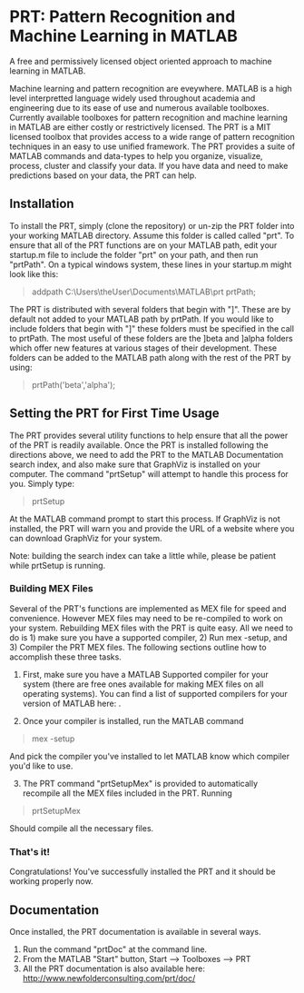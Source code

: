 PRT: Pattern Recognition and Machine Learning in MATLAB
=========

A free and permissively licensed object oriented approach to machine learning in MATLAB.

Machine learning and pattern recognition are eveywhere. MATLAB is a high level interpretted language widely used throughout academia and engineering due to its ease of use and numerous available toolboxes. Currently available toolboxes for pattern recognition and machine learning in MATLAB are either costly or restrictively licensed. The PRT is a MIT licensed toolbox that provides access to a wide range of pattern recognition techniques in an easy to use unified framework. The PRT provides a suite of MATLAB commands and data-types to help you organize, visualize, process, cluster and classify your data. If you have data and need to make predictions based on your data, the PRT can help.

Installation
------------

To install the PRT, simply (clone the repository) or un-zip the PRT folder into your working MATLAB directory. Assume this folder is called called "prt". To ensure that all of the PRT functions are on your MATLAB path, edit your startup.m file to include the folder "prt" on your path, and then run "prtPath". On a typical windows system, these lines in your startup.m might look like this:

> addpath C:\Users\theUser\Documents\MATLAB\prt
> prtPath;

The PRT is distributed with several folders that begin with "]". These are by default not added to your MATLAB path by prtPath. If you would like to include folders that begin with "]" these folders must be specified in the call to prtPath. The most useful of these folders are the ]beta and ]alpha folders which offer new features at various stages of their development. These folders can be added to the MATLAB path along with the rest of the PRT by using:

> prtPath('beta','alpha');


Setting the PRT for First Time Usage
------------------------------------

The PRT provides several utility functions to help ensure that all the power of the PRT is readily available. Once the PRT is installed following the directions above, we need to add the PRT to the MATLAB Documentation search index, and also make sure that GraphViz is installed on your computer. The command "prtSetup" will attempt to handle this process for you. Simply type:

> prtSetup

At the MATLAB command prompt to start this process. If GraphViz is not installed, the PRT will warn you and provide the URL of a website where you can download GraphViz for your system.

Note: building the search index can take a little while, please be patient while prtSetup is running.

### Building MEX Files

Several of the PRT's functions are implemented as MEX file for speed and convenience. However MEX files may need to be re-compiled to work on your system. Rebuilding MEX files with the PRT is quite easy. All we need to do is 1) make sure you have a supported compiler, 2) Run mex -setup, and 3) Compiler the PRT MEX files. The following sections outline how to accomplish these three tasks.

1) First, make sure you have a MATLAB Supported compiler for your system (there are free ones available for making MEX files on all operating systems). You can find a list of supported compilers for your version of MATLAB here: .

2) Once your compiler is installed, run the MATLAB command

> mex -setup

And pick the compiler you've installed to let MATLAB know which compiler you'd like to use.

3) The PRT command "prtSetupMex" is provided to automatically recompile all the MEX files included in the PRT. Running

> prtSetupMex

Should compile all the necessary files.

### That's it!

Congratulations! You've successfully installed the PRT and it should be working properly now.

Documentation
-------------

Once installed, the PRT documentation is available in several ways.

 1) Run the command "prtDoc" at the command line.
 2) From the MATLAB "Start" button, Start --> Toolboxes --> PRT
 3) All the PRT documentation is also available here: <http://www.newfolderconsulting.com/prt/doc/>
